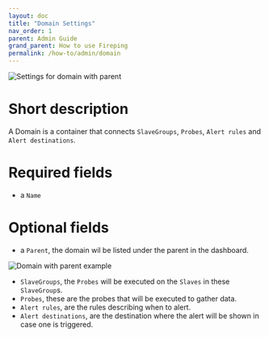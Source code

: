 ```yaml
---
layout: doc
title: "Domain Settings"
nav_order: 1
parent: Admin Guide
grand_parent: How to use Fireping
permalink: /how-to/admin/domain
---
```


![Settings for domain with parent](/assets/img/settings_domain_with_parent.png)

# Short description
A Domain is a container that connects `SlaveGroups`, `Probes`, `Alert rules` and `Alert destinations`. 

# Required fields
- a `Name`

# Optional fields
- a `Parent`, the domain wil be listed under the parent in the dashboard.

![Domain with parent example](/assets/img/domain_with_parent.png)

- `SlaveGroups`, the `Probes` will be executed on the `Slaves` in these `SlaveGroup`s.
- `Probes`, these are the probes that will be executed to gather data.
- `Alert rules`, are the rules describing when to alert.
- `Alert destinations`, are the destination where the alert will be shown in case one is triggered. 
